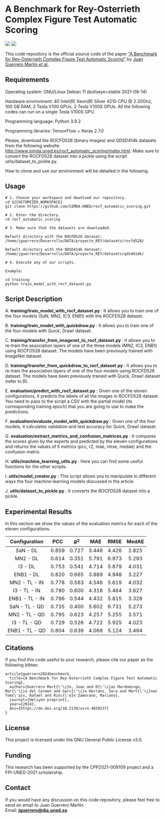 # A Benchmark for Rey-Osterrieth Complex Figure Test Automatic Scoring

![](https://img.shields.io/badge/language-Python-{green}.svg)
![](https://img.shields.io/badge/license-GNU-{yellowgreen}.svg)

This code repository is the official source code of the paper ["A Benchmark for Rey-Osterrieth Complex Figure Test Automatic Scoring"](https://dx.doi.org/10.2139/ssrn.4839237) by [Juan Guerrero Martín et al.](http://www.simda.uned.es/)

## Requirements

Operating system: GNU/Linux Debian 11 (bullseye=stable 2021-08-14)

Hardware environment: 40 Intel(R) Xeon(R) Silver 4210 CPU @ 2.20Ghz, 100 GB RAM, 2 Tesla V100 GPUs, 2 Tesla V100S GPUs. All the following codes can run on a single Tesla V100S GPU.

Programming language: Python 3.9.2

Programming libraries: TensorFlow + Keras 2.7.0

Please, download the ROCFD528 (binary images) and QDSD414k datasets from the following website: http://www.simda.uned.es/rocf_automatic_scoring/index.html. Make sure to convert the ROCFD528 dataset into a pickle using the script utils/dataset_to_pickle.py.

How to clone and use our environment will be detailed in the following.

## Usage

```
# 1. Choose your workspace and download our repository.
cd ${CUSTOMIZED_WORKSPACE}
git clone https://github.com/SIMDA-UNED/rocf_automatic_scoring.git

# 2. Enter the directory.
cd rocf_automatic_scoring

# 3. Make sure that the datasets are downloaded.

Default directory with the ROCFD528 dataset:
/home/jguerrero/Desarrollo/DATA/proyecto_REY/datasets/rocfd528/

Default directory with the QDSD414k dataset:
/home/jguerrero/Desarrollo/DATA/proyecto_REY/datasets/qdsd414k/

# 4. Execute any of our scripts.

Example:

cd training
python train_model_with_rocf_dataset.py
```

## Script Description

A. **training/train_model_with_rocf_dataset.py** : It allows you to train one of the four models (SaN, MN2, IC3, ENB1) with the ROCFD528 dataset.

B. **training/train_model_with_quickdraw.py** : It allows you to train one of the four models with Quick, Draw! dataset.

C. **training/transfer_from_imagenet_to_rocf_dataset.py** : It allows you to re-train the association layers of one of the three models (MN2, IC3, ENB1) using ROCFD528 dataset. The models have been previously trained with ImageNet dataset.

D. **training/transfer_from_quickdraw_to_rocf_dataset.py** : It allows you to re-train the association layers of one of the four models using ROCFD528 dataset. The models have been previously trained with Quick, Draw! dataset (refer to B).

E. **evaluation/predict_with_rocf_dataset.py** : Given one of the eleven configurations, it predicts the labels of all the images in ROCFD528 dataset. You need to pass to the script a CSV with the partial model (its corresponding training epoch) that you are going to use to make the predictions.

F. **evaluation/evaluate_model_with_quickdraw.py** : Given one of the four models, it calculates validation and test accuracy for Quick, Draw! dataset.

G. **evaluation/extract_metrics_and_confusion_matrices.py** : It compares the scores given by the experts and predicted by the eleven configurations and returns the values of 5 metrics (pcc, r2, mae, rmse, medae) and the confusion matrix.

H. **utils/machine_learning_utils.py** : Here you can find some useful functions for the other scripts.

I. **utils/model_creator.py** : This script allows you to manipulate in different ways the four machine learning models discussed in the article.

J. **utils/dataset_to_pickle.py** : It converts the ROCFD528 dataset into a pickle.

## Experimental Results

In this section we show the values of the evaluation metrics for each of the eleven configurations.

Configuration | PCC | $R^2$ | MAE | RMSE | MedAE
:---: | :---: | :---: | :---: | :---: | :---:
SaN - DL | 0.859 | 0.727 | 3.448 | 4.426 | 2.825
MN2 - DL | 0.614 | 0.351 | 5.791 | 6.973 | 5.293
I3 - DL | 0.753 | 0.541 | 4.714 | 5.879 | 4.031
ENB1 - DL | 0.820 | 0.665 | 3.889 | 4.948 | 3.227
MN2 - TL - IN | 0.778 | 0.563 | 4.546 | 5.619 | 4.032
I3 - TL - IN | 0.780 | 0.600 | 4.318 | 5.464 | 3.627
ENB1 - TL - IN | 0.786 | 0.544 | 4.432 | 5.815 | 3.328
SaN - TL - QD | 0.735 | 0.400 | 5.602 | 6.731 | 5.273
MN2 - TL - QD | 0.795 | 0.623 | 4.257 | 5.255 | 3.571
I3 - TL - QD | 0.729 | 0.526 | 4.722 | 5.925 | 4.023
ENB1 - TL - QD | 0.804 | 0.639 | 4.068 | 5.124 | 3.494

## Citations

If you find this code useful to your research, please cite our paper as the following bibtex:

```
article{guerrero2024benchmark,
  title={A Benchmark for Rey-Osterrieth Complex Figure Test Automatic Scoring},
  author={Guerrero Mart{\'\i}n, Juan and D{\'\i}az Mardomingo, Mar{\'\i}a del Carmen and Garc{\'\i}a Herranz, Sara and Mart{\'\i}nez Tom{\'a}s, Rafael and Rinc{\'o}n Zamorano, Mariano},
  journal={Heliyon preprint},
  year={2024},
  doi={https://dx.doi.org/10.2139/ssrn.4839237}
}
```

## License

This project is licensed under the GNU General Public License v3.0.

## Funding

This research has been supported by the CPP2021-009109 project and a FPI-UNED-2021 scholarship.

## Contact

If you would have any discussion on this code repository, please feel free to send an email to Juan Guerrero Martín.  
Email: **jguerrero@dia.uned.es**
